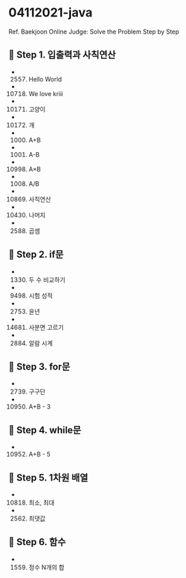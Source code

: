 # 04112021-java
Ref. Baekjoon Online Judge: Solve the Problem Step by Step

## :round_pushpin: Step 1. 입출력과 사칙연산
- 2557. Hello World
- 10718. We love kriii
- 10171. 고양이
- 10172. 개
- 1000. A+B
- 1001. A-B
- 10998. A×B
- 1008. A/B
- 10869. 사칙연산
- 10430. 나머지
- 2588. 곱셈

## :round_pushpin: Step 2. if문
- 1330. 두 수 비교하기
- 9498. 시험 성적
- 2753. 윤년
- 14681. 사분면 고르기
- 2884. 알람 시계

## :round_pushpin: Step 3. for문
- 2739. 구구단
- 10950. A+B - 3

## :round_pushpin: Step 4. while문
- 10952. A+B - 5

## :round_pushpin: Step 5. 1차원 배열
- 10818. 최소, 최대
- 2562. 최댓값

## :round_pushpin: Step 6. 함수
- 1559. 정수 N개의 합